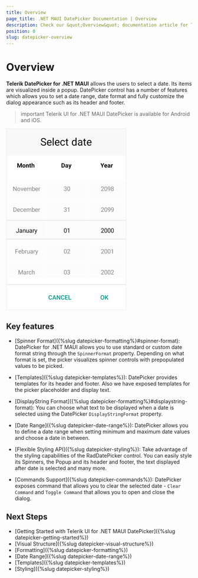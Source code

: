 ```yaml
---
title: Overview
page_title: .NET MAUI DatePicker Documentation | Overview
description: Check our &quot;Overview&quot; documentation article for Telerik DatePicker for .NET MAUI.
position: 0
slug: datepicker-overview
---
```


# Overview

**Telerik DatePicker for .NET MAUI** allows the users to select a date. Its items are visualized inside a popup. DatePicker control has a number of features which allows you to set a date range, date format and fully customize the dialog appearance such as its header and footer.  

>important Telerik UI for .NET MAUI DatePicker is available for Android and iOS.

![DateTime Picker Overview](images/date_picker_overview.png)

## Key features

* [Spinner Format]({%slug datepicker-formatting%}#spinner-format): DatePicker for .NET MAUI allows you to use standard or custom date format string through the `SpinnerFormat` property. Depending on what format is set, the picker visualizes spinner controls with prepopulated values to be picked.

* [Templates]({%slug datepicker-templates%}): DatePicker provides templates for its header and footer. Also we have exposed templates for the picker placeholder and display text.

* [DisplayString Format]({%slug datepicker-formatting%}#displaystring-format): You can choose what text to be displayed when a date is selected using the DatePicker `DisplayStringFormat` property. 

* [Date Range]({%slug datepicker-date-range%}): DatePicker allows you to define a date range when setting minimum and maximum date values and choose a date in between.

* [Flexible Styling API]({%slug datepicker-styling%}): Take advantage of the styling capabilities of the RadDatePicker control. You can easily style its Spinners, the Popup and its header and footer, the text displayed after date is selected and many more.

* [Commands Support]({%slug datepicker-commands%}): DatePicker exposes command that allows you to clear the selected date - `Clear Command` and `Toggle Command` that allows you to open and close the dialog.

## Next Steps

- [Getting Started with Telerik UI for .NET MAUI DatePicker]({%slug datepicker-getting-started%})
- [Visual Structure]({%slug datepicker-visual-structure%})
- [Formatting]({%slug datepicker-formatting%})
- [Date Range]({%slug datepicker-date-range%})
- [Templates]({%slug datepicker-templates%})
- [Styling]({%slug datepicker-styling%})